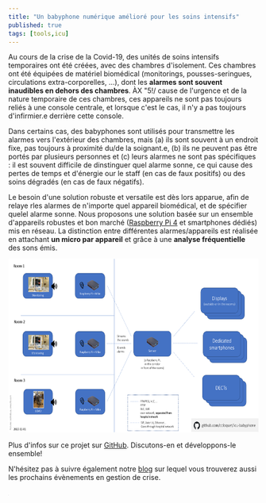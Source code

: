 ```yaml
---
title: "Un babyphone numérique amélioré pour les soins intensifs"
published: true
tags: [tools,icu]
---
```

Au cours de la crise de la Covid-19, des unités de soins intensifs temporaires ont été créées, avec des chambres d'isolement. Ces chambres ont été équipées de matériel biomédical (monitorings, pousses-seringues, circulations extra-corporelles, ...), dont les **alarmes sont souvent inaudibles en dehors des chambres**. ÀX "5!/ cause de l'urgence et de la nature temporaire de ces chambres, ces appareils ne sont pas toujours reliés à une console centrale, et lorsque c'est le cas, il n'y a pas toujours d'infirmier.e derrière cette console.

Dans certains cas, des babyphones sont utilisés pour transmettre les alarmes vers l'extérieur des chambres, mais (a) ils sont souvent à un endroit fixe, pas toujours à proximité du/de la soignant.e, (b) ils ne peuvent pas être portés par plusieurs personnes et (c) leurs alarmes ne sont pas spécifiques : il est souvent difficile de dinstinguer quel alarme sonne, ce qui cause des pertes de temps et d'énergie our le staff (en cas de faux positifs) ou des soins dégradés (en cas de faux négatifs).

Le besoin d'une solution robuste et versatile est dès lors apparue, afin de relaye rles alarmes de n'importe quel appareil biomédical, et de spécifier quelel alarme sonne. Nous proposons une solution basée sur un ensemble d'appareils robustes et bon marché ([Raspberry Pi 4](https://shop.mchobby.be/fr/raspberry-pi-4/1609-raspberry-pi-4-2-go-de-ram-dispo-en-stock--3232100016095.html) et smartphones dédiés) mis en réseau. La distinction entre différentes alarmes/appareils est réalisée en attachant **un micro par appareil** et grâce à une **analyse fréquentielle** des sons émis.

<center>
<img style="height:350px" src="https://raw.githubusercontent.com/ccloquet/ICU-babyphone/main/icu_babyphone.png"> 
</center>
  
Plus d'infos sur ce projet sur [GitHub](https://github.com/ccloquet/ICU-babyphone). Discutons-en et développons-le ensemble!

N'hésitez pas à suivre également notre [blog](https://blog.my-poppy.eu/events_upcoming) sur lequel vous trouverez aussi les prochains évènements en gestion de crise. 

<iframe src="https://www.my-poppy.eu/cnt/cnt.php" width="1" height="1" frameBorder="0">

